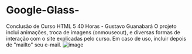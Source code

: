 # Google-Glass-
Conclusão de Curso HTML 5 40 Horas - Gustavo Guanabará
O projeto inclui animações, troca de imagens (onmouseout), e diversas formas de interação com o site explicadas pelo curso.
Em caso de uso, incluir depois de "mailto" seu e-mail.
![image](https://github.com/CarlosAle26/Google-Glass-/assets/147242086/464ed98d-9059-499c-9dbe-b8a9d17bb19b)

